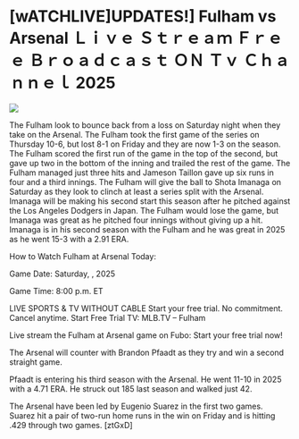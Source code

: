 # [wATCHLIVE]UPDATES!] Fulham vs Arsenal Ｌｉｖｅ Ｓｔｒｅａｍ Ｆｒｅｅ Ｂｒｏａｄｃａｓｔ ＯＮ Ｔｖ Ｃｈａｎｎｅｌ  2025  
  
  
[![](https://i.imgur.com/qSNzIqt.png)](https://movie.rssnews.media/JrjhSBEeF.php)  
  
The Fulham look to bounce back from a loss on Saturday night when they take on the Arsenal. The Fulham took the first game of the series on Thursday 10-6, but lost 8-1 on Friday and they are now 1-3 on the season. The Fulham scored the first run of the game in the top of the second, but gave up two in the bottom of the inning and trailed the rest of the game. The Fulham managed just three hits and Jameson Taillon gave up six runs in four and a third innings. The Fulham will give the ball to Shota Imanaga on Saturday as they look to clinch at least a series split with the Arsenal. Imanaga will be making his second start this season after he pitched against the Los Angeles Dodgers in Japan. The Fulham would lose the game, but Imanaga was great as he pitched four innings without giving up a hit. Imanaga is in his second season with the Fulham and he was great in 2025 as he went 15-3 with a 2.91 ERA.

How to Watch Fulham at Arsenal Today:

Game Date: Saturday, , 2025

Game Time: 8:00 p.m. ET

LIVE SPORTS & TV WITHOUT CABLE
Start your free trial. No commitment. Cancel anytime.
Start Free Trial
TV: MLB.TV – Fulham

Live stream the Fulham at Arsenal game on Fubo: Start your free trial now!

The Arsenal will counter with Brandon Pfaadt as they try and win a second straight game.

Pfaadt is entering his third season with the Arsenal. He went 11-10 in 2025 with a 4.71 ERA. He struck out 185 last season and walked just 42.

The Arsenal have been led by Eugenio Suarez in the first two games. Suarez hit a pair of two-run home runs in the win on Friday and is hitting .429 through two games. [ztGxD]